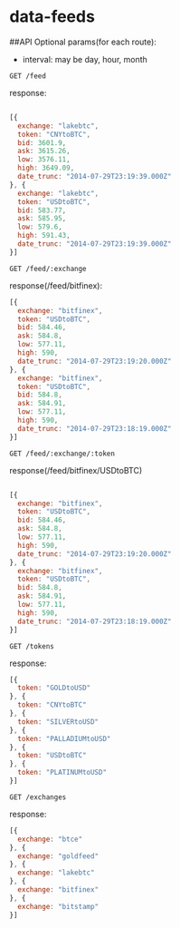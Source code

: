 data-feeds
==========


##API
Optional params(for each route):
* interval: may be day, hour, month



```
GET /feed
```
response:
```javascript

[{
  exchange: "lakebtc",
  token: "CNYtoBTC",
  bid: 3601.9,
  ask: 3615.26,
  low: 3576.11,
  high: 3649.09,
  date_trunc: "2014-07-29T23:19:39.000Z"
}, {
  exchange: "lakebtc",
  token: "USDtoBTC",
  bid: 583.77,
  ask: 585.95,
  low: 579.6,
  high: 591.43,
  date_trunc: "2014-07-29T23:19:39.000Z"
}]

```
```
GET /feed/:exchange
```
response(/feed/bitfinex):
```javascript
[{
  exchange: "bitfinex",
  token: "USDtoBTC",
  bid: 584.46,
  ask: 584.8,
  low: 577.11,
  high: 590,
  date_trunc: "2014-07-29T23:19:20.000Z"
}, {
  exchange: "bitfinex",
  token: "USDtoBTC",
  bid: 584.8,
  ask: 584.91,
  low: 577.11,
  high: 590,
  date_trunc: "2014-07-29T23:18:19.000Z"
}]
```
```
GET /feed/:exchange/:token
```
response(/feed/bitfinex/USDtoBTC)
```javascript

[{
  exchange: "bitfinex",
  token: "USDtoBTC",
  bid: 584.46,
  ask: 584.8,
  low: 577.11,
  high: 590,
  date_trunc: "2014-07-29T23:19:20.000Z"
}, {
  exchange: "bitfinex",
  token: "USDtoBTC",
  bid: 584.8,
  ask: 584.91,
  low: 577.11,
  high: 590,
  date_trunc: "2014-07-29T23:18:19.000Z"
}]

```
```
GET /tokens
```
response:
```javascript
[{
  token: "GOLDtoUSD"
}, {
  token: "CNYtoBTC"
}, {
  token: "SILVERtoUSD"
}, {
  token: "PALLADIUMtoUSD"
}, {
  token: "USDtoBTC"
}, {
  token: "PLATINUMtoUSD"
}]
```
```
GET /exchanges
```
response:
```javascript
[{
  exchange: "btce"
}, {
  exchange: "goldfeed"
}, {
  exchange: "lakebtc"
}, {
  exchange: "bitfinex"
}, {
  exchange: "bitstamp"
}]
```

